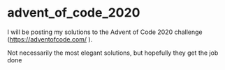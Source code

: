 # advent_of_code_2020

I will be posting my solutions to the Advent of Code 2020 challenge (https://adventofcode.com/ ).

Not necessarily the most elegant solutions, but hopefully they get the job done
